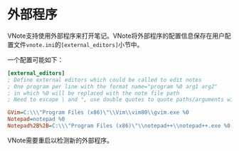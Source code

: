 # 外部程序
VNote支持使用外部程序来打开笔记。VNote将外部程序的配置信息保存在用户配置文件`vnote.ini`的`[external_editors]`小节中。

一个配置可能如下：

```ini
[external_editors]
; Define external editors which could be called to edit notes
; One program per line with the format name="program %0 arg1 arg2"
; in which %0 will be replaced with the note file path
; Need to escape \ and ", use double quotes to quote paths/arguments with spaces

GVim=C:\\\"Program Files (x86)\"\\Vim\\vim80\\gvim.exe %0
Notepad=notepad %0
Notepad%2B%2B=C:\\\"Program Files (x86)\"\\notepad++\\notepad++.exe %0
```

VNote需要重启以检测新的外部程序。
